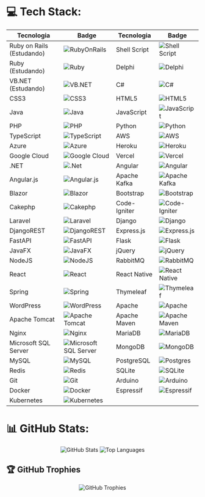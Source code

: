 # 💻 Tech Stack:

| Tecnologia        | Badge                                                                                         | Tecnologia        | Badge                                                                                         |
|-------------------|-----------------------------------------------------------------------------------------------|-------------------|-----------------------------------------------------------------------------------------------|
| Ruby on Rails (Estudando)     | ![RubyOnRails](https://img.shields.io/badge/ruby%20on%20rails-%230F9FF0.svg?style=for-the-badge&logo=rubyonrails&logoColor=white)               | Shell Script      | ![Shell Script](https://img.shields.io/badge/shell%20script-3677F0?style=for-the-badge&logo=linux&logoColor=ffed54)                                |
| Ruby (Estudando)             | ![Ruby](https://img.shields.io/badge/ruby-%230F9FF0.svg?style=for-the-badge&logo=ruby&logoColor=white)                                             | Delphi            | ![Delphi](https://img.shields.io/badge/delphi-3670A0?style=for-the-badge&logo=delphi&logoColor=ffdd54)                                             |
| VB.NET (Estudando)           | ![VB.NET](https://img.shields.io/badge/vb.net-%230F9FF0.svg?style=for-the-badge&logo=visualbasic&logoColor=white)                                  | C#                | ![C#](https://img.shields.io/badge/c%23-%23239120.svg?style=for-the-badge&logo=csharp&logoColor=white)                                             |
| CSS3              | ![CSS3](https://img.shields.io/badge/css3-%231572B6.svg?style=for-the-badge&logo=css3&logoColor=white)                                             | HTML5             | ![HTML5](https://img.shields.io/badge/html5-%23E34F26.svg?style=for-the-badge&logo=html5&logoColor=white)                                           |
| Java              | ![Java](https://img.shields.io/badge/java-%23ED8B00.svg?style=for-the-badge&logo=openjdk&logoColor=white)                                           | JavaScript        | ![JavaScript](https://img.shields.io/badge/javascript-%23323330.svg?style=for-the-badge&logo=javascript&logoColor=%23F7DF1E)                        |
| PHP               | ![PHP](https://img.shields.io/badge/php-%23777BB4.svg?style=for-the-badge&logo=php&logoColor=white)                                                | Python            | ![Python](https://img.shields.io/badge/python-3670A0?style=for-the-badge&logo=python&logoColor=ffdd54)                                               |
| TypeScript        | ![TypeScript](https://img.shields.io/badge/typescript-%23007ACC.svg?style=for-the-badge&logo=typescript&logoColor=white)                            | AWS               | ![AWS](https://img.shields.io/badge/AWS-%23FF9900.svg?style=for-the-badge&logo=amazon&logoColor=white)                                             |
| Azure             | ![Azure](https://img.shields.io/badge/azure-%230072C6.svg?style=for-the-badge&logo=microsoftazure&logoColor=white)                                 | Heroku            | ![Heroku](https://img.shields.io/badge/heroku-%23430098.svg?style=for-the-badge&logo=heroku&logoColor=white)                                        |
| Google Cloud      | ![Google Cloud](https://img.shields.io/badge/GoogleCloud-%234285F4.svg?style=for-the-badge&logo=google-cloud&logoColor=white)                       | Vercel            | ![Vercel](https://img.shields.io/badge/vercel-%23000000.svg?style=for-the-badge&logo=vercel&logoColor=white)                                        |
| .NET              | ![.Net](https://img.shields.io/badge/.NET-5C2D91?style=for-the-badge&logo=.net&logoColor=white)                                                     | Angular           | ![Angular](https://img.shields.io/badge/angular-%23DD0031.svg?style=for-the-badge&logo=angular&logoColor=white)                                      |
| Angular.js        | ![Angular.js](https://img.shields.io/badge/Angular.js-%23E23237.svg?style=for-the-badge&logo=angular&logoColor=white)                                | Apache Kafka      | ![Apache Kafka](https://img.shields.io/badge/Apache%20Kafka-000?style=for-the-badge&logo=apachekafka)                                                |
| Blazor            | ![Blazor](https://img.shields.io/badge/blazor-%235C2D91.svg?style=for-the-badge&logo=blazor&logoColor=white)                                        | Bootstrap         | ![Bootstrap](https://img.shields.io/badge/bootstrap-%238511FA.svg?style=for-the-badge&logo=bootstrap&logoColor=white)                               |
| Cakephp           | ![Cakephp](https://img.shields.io/badge/CakePHP-%23EF4224.svg?style=for-the-badge&logo=cakephp&logoColor=white)                                     | Code-Igniter      | ![Code-Igniter](https://img.shields.io/badge/CodeIgniter-%23EF4223.svg?style=for-the-badge&logo=codeIgniter&logoColor=white)                        |
| Laravel           | ![Laravel](https://img.shields.io/badge/Laravel-3670A0?style=for-the-badge&logo=laravel&logoColor=ffdd54)                                            | Django            | ![Django](https://img.shields.io/badge/django-%23092E20.svg?style=for-the-badge&logo=django&logoColor=white)                                        |
| DjangoREST        | ![DjangoREST](https://img.shields.io/badge/DJANGO-REST-ff1709?style=for-the-badge&logo=django&logoColor=white&color=ff1709&labelColor=gray)          | Express.js        | ![Express.js](https://img.shields.io/badge/express.js-%23404d59.svg?style=for-the-badge&logo=express&logoColor=%2361DAFB)                            |
| FastAPI           | ![FastAPI](https://img.shields.io/badge/FastAPI-005571?style=for-the-badge&logo=fastapi)                                                             | Flask             | ![Flask](https://img.shields.io/badge/flask-%23000.svg?style=for-the-badge&logo=flask&logoColor=white)                                               |
| JavaFX            | ![JavaFX](https://img.shields.io/badge/JavaFX-%23FF0000.svg?style=for-the-badge&logo=openjdk&logoColor=white)                                       | jQuery            | ![jQuery](https://img.shields.io/badge/jquery-%230769AD.svg?style=for-the-badge&logo=jquery&logoColor=white)                                          |
| NodeJS            | ![NodeJS](https://img.shields.io/badge/node.js-6DA55F?style=for-the-badge&logo=node.js&logoColor=white)                                              | RabbitMQ          | ![RabbitMQ](https://img.shields.io/badge/rabbitmq-FF6600?style=for-the-badge&logo=rabbitmq&logoColor=white)                                          |
| React             | ![React](https://img.shields.io/badge/react-%2320232b.svg?style=for-the-badge&logo=react&logoColor=%2361DAFB)                                        | React Native      | ![React Native](https://img.shields.io/badge/react_native-%2320232a.svg?style=for-the-badge&logo=react&logoColor=%2361DAFB)                         |
| Spring            | ![Spring](https://img.shields.io/badge/spring-%236DB33F.svg?style=for-the-badge&logo=spring&logoColor=white)                                          | Thymeleaf         | ![Thymeleaf](https://img.shields.io/badge/Thymeleaf-%23005C0F.svg?style=for-the-badge&logo=Thymeleaf&logoColor=white)                               |
| WordPress         | ![WordPress](https://img.shields.io/badge/WordPress-%23117AC9.svg?style=for-the-badge&logo=WordPress&logoColor=white)                                 | Apache            | ![Apache](https://img.shields.io/badge/apache-%23D42029.svg?style=for-the-badge&logo=apache&logoColor=white)                                         |
| Apache Tomcat     | ![Apache Tomcat](https://img.shields.io/badge/apache%20tomcat-%23F8DC75.svg?style=for-the-badge&logo=apache-tomcat&logoColor=black)                  | Apache Maven      | ![Apache Maven](https://img.shields.io/badge/Apache%20Maven-C71A36?style=for-the-badge&logo=Apache%20Maven&logoColor=white)                           |
| Nginx             | ![Nginx](https://img.shields.io/badge/nginx-%23009639.svg?style=for-the-badge&logo=nginx&logoColor=white)                                            | MariaDB           | ![MariaDB](https://img.shields.io/badge/MariaDB-003545?style=for-the-badge&logo=mariadb&logoColor=white)                                               |
| Microsoft SQL Server | ![Microsoft SQL Server](https://img.shields.io/badge/Microsoft%20SQL%20Server-CC2927?style=for-the-badge&logo=microsoft%20sql%20server&logoColor=white) | MongoDB           | ![MongoDB](https://img.shields.io/badge/MongoDB-%234ea94b.svg?style=for-the-badge&logo=mongodb&logoColor=white)                                       |
| MySQL             | ![MySQL](https://img.shields.io/badge/mysql-4479A1.svg?style=for-the-badge&logo=mysql&logoColor=white)                                                | PostgreSQL        | ![Postgres](https://img.shields.io/badge/postgres-%23316192.svg?style=for-the-badge&logo=postgresql&logoColor=white)                                 |
| Redis             | ![Redis](https://img.shields.io/badge/redis-%23DD0031.svg?style=for-the-badge&logo=redis&logoColor=white)                                             | SQLite            | ![SQLite](https://img.shields.io/badge/sqlite-%2307405e.svg?style=for-the-badge&logo=sqlite&logoColor=white)                                          |
| Git               | ![Git](https://img.shields.io/badge/git-%23F05033.svg?style=for-the-badge&logo=git&logoColor=white)                                                  | Arduino           | ![Arduino](https://img.shields.io/badge/-Arduino-00979D?style=for-the-badge&logo=Arduino&logoColor=white)                                              |
| Docker            | ![Docker](https://img.shields.io/badge/docker-%230db7ed.svg?style=for-the-badge&logo=docker&logoColor=white)                                          | Espressif         | ![Espressif](https://img.shields.io/badge/espressif-E7352C.svg?style=for-the-badge&logo=espressif&logoColor=white)                                   |
| Kubernetes        | ![Kubernetes](https://img.shields.io/badge/kubernetes-%23326ce5.svg?style=for-the-badge&logo=kubernetes&logoColor=white)                             |                                                                                              |                                                                                              |

# 📊 GitHub Stats:

<div align="center">
  <img src="https://github-readme-stats.vercel.app/api?username=ericksolon&theme=dark&hide_border=false&include_all_commits=true&count_private=false" alt="GitHub Stats" />
  <img src="https://github-readme-stats.vercel.app/api/top-langs/?username=ericksolon&theme=dark&hide_border=false&include_all_commits=true&count_private=false&layout=compact" alt="Top Languages" />
</div>

## 🏆 GitHub Trophies

<div align="center">
  <img src="https://github-profile-trophy.vercel.app/?username=ericksolon&theme=radical&no-frame=false&no-bg=true&margin-w=4" alt="GitHub Trophies" />
</div>
